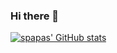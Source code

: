 ### Hi there 👋

[![spapas' GitHub stats](https://github-readme-stats.vercel.app/api?username=spapas)](https://github.com/spapas/github-readme-stats)

<!--
**spapas/spapas** is a ✨ _special_ ✨ repository because its `README.md` (this file) appears on your GitHub profile.

Here are some ideas to get you started:

- 🔭 I’m currently working on ...
- 🌱 I’m currently learning ...
- 👯 I’m looking to collaborate on ...
- 🤔 I’m looking for help with ...
- 💬 Ask me about ...
- 📫 How to reach me: ...
- 😄 Pronouns: ...
- ⚡ Fun fact: ...
-->
